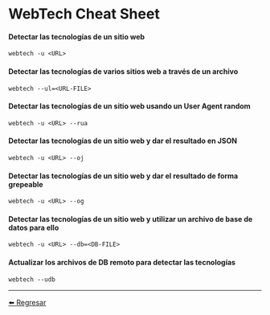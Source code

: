# WebTech Cheat Sheet

#### Detectar las tecnologías de un sitio web
```
webtech -u <URL>
```

#### Detectar las tecnologías de varios sitios web a través de un archivo
```
webtech --ul=<URL-FILE>
```

#### Detectar las tecnologías de un sitio web usando un User Agent random
```
webtech -u <URL> --rua
```

#### Detectar las tecnologías de un sitio web y dar el resultado en JSON
```
webtech -u <URL> --oj
```

#### Detectar las tecnologías de un sitio web y dar el resultado de forma grepeable
```
webtech -u <URL> --og
```

#### Detectar las tecnologías de un sitio web y utilizar un archivo de base de datos para ello
```
webtech -u <URL> --db=<DB-FILE>
```

#### Actualizar los archivos de DB remoto para detectar las tecnologías
```
webtech --udb
```

---

[:arrow_left: Regresar](https://github.com/m4lal0/cheatsheets)